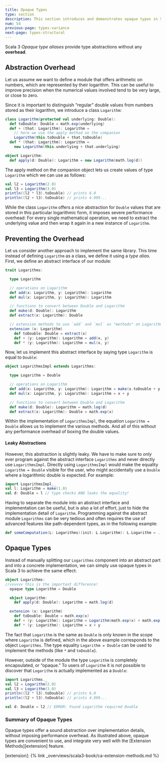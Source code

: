 ```yaml
---
title: Opaque Types
type: section
description: This section introduces and demonstrates opaque types in Scala 3.
num: 54
previous-page: types-variance
next-page: types-structural
---
```


Scala 3 _Opaque type aliases_ provide type abstractions without any **overhead**.

## Abstraction Overhead

Let us assume we want to define a module that offers arithmetic on numbers, which are represented by their logarithm. This can be useful to improve precision when the numerical values involved tend to be very large, or close to zero.

Since it is important to distinguish “regular” double values from numbers stored as their logarithm, we introduce a class `Logarithm`:

```scala
class Logarithm(protected val underlying: Double):
  def toDouble: Double = math.exp(underlying)
  def + (that: Logarithm): Logarithm =
    // here we use the apply method on the companion
    Logarithm(this.toDouble + that.toDouble)
  def * (that: Logarithm): Logarithm =
    new Logarithm(this.underlying + that.underlying)

object Logarithm:
  def apply(d: Double): Logarithm = new Logarithm(math.log(d))
```
The apply method on the companion object lets us create values of type `Logarithm` which we can use as follows:
```scala
val l2 = Logarithm(2.0)
val l3 = Logarithm(3.0)
println((l2 * l3).toDouble) // prints 6.0
println((l2 + l3).toDouble) // prints 4.999...
```
While the class `Logarithm` offers a nice abstraction for `Double` values that are stored in this particular logarithmic form, it imposes severe performance overhead: For every single mathematical operation, we need to extract the underlying value and then wrap it again in a new instance of `Logarithm`.


## Preventing the Overhead
Let us consider another approach to implement the same library. This time instead of defining `Logarithm` as a class, we define it using a _type alias_. First, we define an abstract interface of our module:

```scala
trait Logarithms:

  type Logarithm

  // operations on Logarithm
  def add(x: Logarithm, y: Logarithm): Logarithm
  def mul(x: Logarithm, y: Logarithm): Logarithm

  // functions to convert between Double and Logarithm
  def make(d: Double): Logarithm
  def extract(x: Logarithm): Double

  // extension methods to use `add` and `mul` as "methods" on Logarithm
  extension (x: Logarithm)
    def toDouble: Double = extract(x)
    def + (y: Logarithm): Logarithm = add(x, y)
    def * (y: Logarithm): Logarithm = mul(x, y)
```
Now, let us implement this abstract interface by saying type `Logarithm` is equal to `Double`:
```scala
object LogarithmsImpl extends Logarithms:

  type Logarithm = Double

  // operations on Logarithm
  def add(x: Logarithm, y: Logarithm): Logarithm = make(x.toDouble + y.toDouble)
  def mul(x: Logarithm, y: Logarithm): Logarithm = x + y

  // functions to convert between Double and Logarithm
  def make(d: Double): Logarithm = math.log(d)
  def extract(x: Logarithm): Double = math.exp(x)
```
Within the implementation of `LogarithmsImpl`, the equation `Logarithm = Double` allows us to implement the various methods. And all of this without any performance overhead of boxing the double values.

#### Leaky Abstractions
However, this abstraction is slightly leaky. We have to make sure to _only_ ever program against the abstract interface `Logarithms` and never directly use `LogarithmsImpl`.
Directly using `LogarithmsImpl` would make the equality `Logarithm = Double` visible for the user, who might accidentally use a `Double` where a logarithmic double is expected. For example:

```scala
import LogarithmsImpl._
val l: Logarithm = make(1.0)
val d: Double = l // type checks AND leaks the equality!
```

Having to separate the module into an abstract interface and implementation can be useful, but is also a lot of effort, just to hide the implementation detail of `Logarithm`.
Programming against the abstract module `Logarithms` can be very tedious and often requires the use of advanced features like path-dependent types, as in the following example:

```scala
def someComputation(L: Logarithms)(init: L.Logarithm): L.Logarithm = ...
```

## Opaque Types
Instead of manually splitting our `Logarithms` component into an abstract part and into a concrete implementation, we can simply use opaque types in Scala 3 to achieve the same effect:

```scala
object Logarithms:
//vvvvvv this is the important difference!
  opaque type Logarithm = Double

  object Logarithm:
    def apply(d: Double): Logarithm = math.log(d)

  extension (x: Logarithm)
    def toDouble: Double = math.exp(x)
    def + (y: Logarithm): Logarithm = Logarithm(math.exp(x) + math.exp(y))
    def * (y: Logarithm): Logarithm = x + y
```
The fact that `Logarithm` is the same as `Double` is only known in the scope where `Logarithm` is defined, which in the above example corresponds to the object `Logarithms`.
The type equality `Logarithm = Double` can be used to implement the methods (like `*` and `toDouble`).

However, outside of the module the type `Logarithm` is completely encapsulated, or “opaque.” To users of `Logarithm` it is not possible to discover that `Logarithm` is actually implemented as a `Double`:

```scala
import Logarithms._
val l2 = Logarithm(2.0)
val l3 = Logarithm(3.0)
println((l2 * l3).toDouble) // prints 6.0
println((l2 + l3).toDouble) // prints 4.999...

val d: Double = l2 // ERROR: Found Logarithm required Double
```
### Summary of Opaque Types
Opaque types offer a sound abstraction over implementation details, without imposing performance overhead.
As illustrated above, opaque types are convenient to use, and integrate very well with the [Extension Methods][extension] feature.


[extension]: {% link _overviews/scala3-book/ca-extension-methods.md %}
